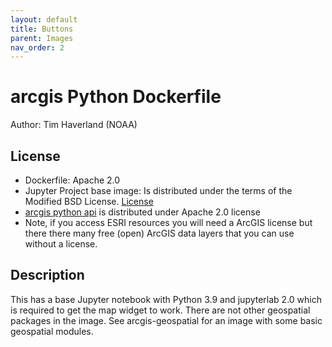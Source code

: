 ```yaml
---
layout: default
title: Buttons
parent: Images
nav_order: 2
---
```

# arcgis Python Dockerfile

Author: Tim Haverland (NOAA)

## License

* Dockerfile: Apache 2.0
* Jupyter Project base image: Is distributed under the terms of the Modified BSD License. [License](https://github.com/jupyter/docker-stacks/blob/main/LICENSE.md)
* [arcgis python api](https://github.com/Esri/arcgis-python-api) is distributed under Apache 2.0 license
* Note, if you access ESRI resources you will need a ArcGIS license but there there many free (open) ArcGIS data layers that you can use without a license.

## Description

This has a base Jupyter notebook with Python 3.9 and jupyterlab 2.0 which is required to get the map widget to work. There are not other geospatial packages in the image. See arcgis-geospatial for an image with some basic geospatial modules.
